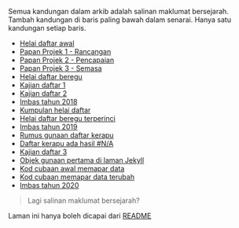 Semua kandungan dalam arkib adalah salinan maklumat
bersejarah. Tambah kandungan di baris paling bawah dalam
senarai. Hanya satu kandungan setiap baris.

- [Helai daftar awal](2018/ha.md)
- [Papan Projek 1 - Rancangan](2018/pp1.md)
- [Papan Projek 2 - Pencapaian](2018/pp2.md)
- [Papan Projek 3 - Semasa](2018/pp3.md)
- [Helai daftar beregu](2018/hb.md)
- [Kajian daftar 1](2018/kd1.md)
- [Kajian daftar 2](2018/kd2.md)
- [Imbas tahun 2018](2018/t1.md)
- [Kumpulan helai daftar](2019/kh.md)
- [Helai daftar beregu terperinci](2019/hb10.md)
- [Imbas tahun 2019](2019/t2.md)
- [Rumus gunaan daftar kerapu](2020/rh3.md)
- [Daftar kerapu ada hasil #N/A](2020/rh3na.md)
- [Kajian daftar 3](2020/kd3.md)
- [Objek gunaan pertama di laman Jekyll](2020/obj1.md)
- [Kod cubaan awal memapar data](2020/dat1.md)
- [Kod cubaan memapar data terubah](2020/dat2.md)
- [Imbas tahun 2020](2020/t3.md)

> Lagi salinan maklumat bersejarah?

Laman ini hanya boleh dicapai dari [README](../README.md)

